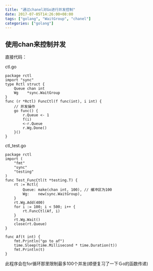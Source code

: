 ```yaml
---
title: "通过chanel对Go进行并发控制"
date: 2017-07-05T14:26:00+08:00
tags: ["golang", "WaitGroup", "chanel"]
categories: ["golang"]
---
```



## 使用chan来控制并发
直接代码：

<!--more-->

ctl.go

```
package rctl
import "sync"
type Rctl struct {
	Queue chan int
	Wg    *sync.WaitGroup
}
func (r *Rctl) FuncCtl(f func(int), i int) {
	// 并发操作
	go func() {
		r.Queue <- 1  
		f(i)
		<-r.Queue
		r.Wg.Done()
	}()
}
```

ctl_test.go

```
package rctl
import (
	"fmt"
	"sync"
	"testing"
)
func Test_FuncCtl(t *testing.T) {
	rt := Rctl{
		Queue: make(chan int, 100), // 缓冲区为100
		Wg:    new(sync.WaitGroup),
	}
	rt.Wg.Add(400)
	for i := 100; i < 500; i++ {
		rt.FuncCtl(Af, i)
	}
	rt.Wg.Wait()
	close(rt.Queue)
}

func Af(t int) {
	fmt.Println("go to af")
	time.Sleep(time.Millisecond * time.Duration(t))
	fmt.Println(t)
}
```
此程序会在for循环那里限制最多100个并发(顺便复习了一下Ｇo的函数传递)
